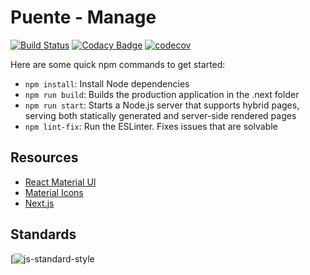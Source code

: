# Puente - Manage

[![Build Status](https://travis-ci.com/hopetambala/puente-react-nextjs-platform.svg?branch=master)](https://travis-ci.com/hopetambala/puente-react-nextjs-platform)
[![Codacy Badge](https://api.codacy.com/project/badge/Grade/490748505d184028b66bbdaf9c83f887)](https://app.codacy.com/manual/hopetambala/puente-reactnative-collect?utm_source=github.com&utm_medium=referral&utm_content=hopetambala/puente-reactnative-collect&utm_campaign=Badge_Grade_Dashboard)
[![codecov](https://codecov.io/gh/hopetambala/puente-react-nextjs-platform/branch/master/graph/badge.svg)](https://codecov.io/gh/hopetambala/puente-react-nextjs-platform)

Here are some quick npm commands to get started:
- `npm install`: Install Node dependencies
- `npm run build`: Builds the production application in the .next folder 
- `npm run start`: Starts a Node.js server that supports hybrid pages, serving both statically generated and server-side rendered pages
- `npm lint-fix`: Run the ESLinter. Fixes issues that are solvable


## Resources

- [React Material UI](https://material-ui.com/)
- [Material Icons](https://materialdesignicons.com/)
- [Next.js](https://nextjs.org/)


## Standards
[![js-standard-style](https://github.com/conventional-changelog/standard-version) 
